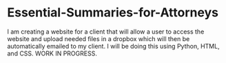 # Essential-Summaries-for-Attorneys
I am creating a website for a client that will allow a user to access the website and upload needed files in a dropbox which will then be automatically emailed to my client. I will be doing this using Python, HTML, and CSS. WORK IN PROGRESS.
